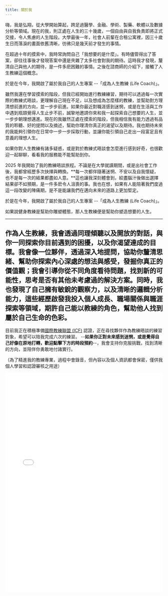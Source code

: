 ```yaml
---
title: 關於我
---
```


嗨，我是弘翔，從大學開始算起，跨足過醫學、金融、學術、製藥、軟體以及數據分析等領域。現在的我，則正處在人生的三十幾歲，一個自由與自我負責即將正式交接，令人焦慮的人生階段。大學最後一年，社會人前輩在合租公寓裡，因三十歲生日而落淚的畫面依舊清晰，彷彿只是幾天前才發生的事情。

在超過十年的摸索中，我時常詢問自己「我想要的是什麼」。有時儘管得出了答案，卻往往事後才發現答案中還是夾雜了太多社會對我的期待。這時我才發現，釐清自己與他人的期待，是一件多麽困難的事情。之後在諮商師的介紹下，接觸了人生教練這個概念。

於是在今年，我開啟了屬於我自己的人生專案 --「成為人生教練 (Life Coach)」。




雖然我還在學習摸索的階段，但我已經開始進行教練練習，期待可以透過每一次實際的教練式晤談，更理解自己現在不足，以及想成為怎麼樣的教練，並幫助對方理清想前進的方向，並一步步前進。如果你最近對職涯感到迷惘，或是在生活與工作中遇到瓶頸覺得人生止步不前，誠摯地邀請你來和我一起探索自己想要的人生，並一步步朝理想邁進。現在的我雖然正處在摸索的階段，但我相信我有能力透過有品質的聆聽、好的提問以及摘述，幫助你理清你真正的渴望以及期待。我也期待未來的我能夠引領你在日常中一步一步採取行動，並讓你能引領自己走出一段富足且有意義的理想人生。

如果你對人生教練有諸多疑惑，或是對於教練式晤談會怎麼進行感到好奇，也很歡迎一起聊聊，看看我的服務能不能幫助到你。













2025 年我開始了我的教練晤談旅程。不論是在大學就讀期間，或是出社會工作後，我都曾經歷多次抉擇與轉換。**每一次都伴隨著迷惘、不安以及自我懷疑，也不是每一次的結果都盡如人意。**這也讓我深刻體會到，絞盡腦汁後做出選擇結果卻不如預期，是一件多麽令人沮喪的事。我也在想，如果有人能陪著我們度過這一段改變的陣痛期，是不是能讓我們在邁向未來的道路上更加堅定。

於是在今年，我開啟了屬於我自己的人生專案 --「成為人生教練 (Life Coach)」。

如果說健身教練是幫助你雕塑體態，那人生教練便是幫助你塑造想要的人生。

--- 
作為人生教練，我會透過同理傾聽以及開放的對話，與你一同探索你目前遇到的困擾，以及你渴望達成的目標。我會像一位夥伴，透過深入地提問，協助你釐清思緒、幫助你探索內心深處的想法與感受，發掘你真正的價值觀；我會引導你從不同角度看待問題，找到新的可能性，思考是否有其他未考慮過的解決方案。同時，我也發現了自己擁有敏銳的觀察力，以及清晰的邏輯分析能力，這些經歷啟發我投入個人成長、職場關係與職涯探索等領域，期許自己能以教練的角色，幫助他人找到屬於自己生命的色彩。
---

目前我正在積極準備[國際教練聯盟 (ICF)](https://icftaiwan.org/) 認證，正在尋找夥伴作為教練晤談的練習對象，希望可以陪我完成六次的練習。
--**如果你正對未來感到迷惘，或是覺得自己好像在原地打轉，歡迎點擊下方的時段預約**--，我會支持你克服挑戰，找到清晰的方向，並陪伴你勇敢地付諸實行。



（為了精進我的教練專業，過程中會錄音，但內容以及個人資訊都會保密，僅供我個人學習和認證審核之用途）
<iframe src="./cal-widget.html" width="100%" height="700px" style="border: none"></iframe>

